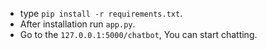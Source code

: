 
- type `pip install -r requirements.txt`.
- After installation run `app.py`.
- Go to the `127.0.0.1:5000/chatbot`, You can start chatting.
